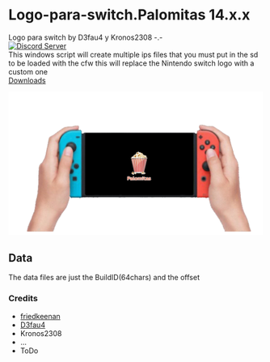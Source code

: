 # Logo-para-switch.Palomitas 14.x.x
Logo para switch by D3fau4 y Kronos2308 -.-<br>
<a href="https://discord.gg/HcCBBYa"><img src="https://user-images.githubusercontent.com/36446521/126035054-dbd90bc9-54e2-47b3-a519-0c60cc8ddbd6.png" alt="Discord Server" /></a><br>
This windows script will create multiple ips files
that you must put in the sd to be loaded with the cfw
this will replace the Nintendo switch logo with a custom one<br>
[Downloads](https://github.com/StarDustCFW/Logo-para-switch.Palomitas/releases)<br>

<a href="https://discord.gg/HcCBBYa"><img src="img/image.gif" alt="Discord Server" /></a>


## Data
The data files are just the BuildID(64chars) and the offset 

### Credits
* [friedkeenan](https://github.com/friedkeenan/switch-logo-patcher)
* [D3fau4](https://github.com/D3fau4)
* Kronos2308
* ...
* ToDo
